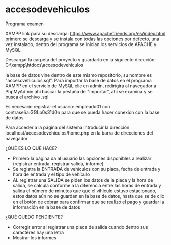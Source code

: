 # accesodevehiculos
Programa examen

XAMPP
link para su descarga: https://www.apachefriends.org/es/index.html
primero se descarga y se instala con todas las opciones por defecto, una vez instalado, dentro del programa se inician los servicios de APACHE y MySQL

Descargar la carpeta del proyecto y guardarlo en la siguiente dirección: C:\xampp\htdocs\accesodevehiculos

la base de datos vine dentro de este mismo repositorio, su nombre es "accesovehiculos.sql". Para importar la base de datos en el programa XAMPP en el servicio de MySQL clic en admin, redirigirá al navegador a PhpMyAdmin ahí buscar la pestaña de "Importar", ahí se examina y se busca el archivo .sql

Es necesario registrar el usuario: empleado01 con contraseña:GGLp0s31d0n para que se pueda hacer conexion con la base de datos

Para acceder a la página del sistema introducir la dirección: localhost/accesodevehiculos/home.php en la barra de direcciones del navegador 

¿QUÉ ES LO QUE HACE?
- Primero la página da al usuario las opciones disponibles a realizar (registrar entrada, registrar salida, informe)
- Se registra la ENTRADA de vehículos con su placa, fecha de entrada y hora de entrada y el tipo de vehículo
- AL registrar una SALIDA se piden los datos de la placa y la hora de salida, se calcula conforme a la diferencia entre las horas de entrada y salida el número de minutos que que el vihículo estuvo estacionado, estos datos aún no se guardan en la base de datos, hasta que se de clic en el botón de cobrar para confirmar que se realizó el pago y guardar la información en la base de datos 

¿QUÉ QUEDÓ PENDIENTE?
- Corregir error al registrar una placa de salida cuando dentro sus caractéres hay una letra
- Mostrar los informes
